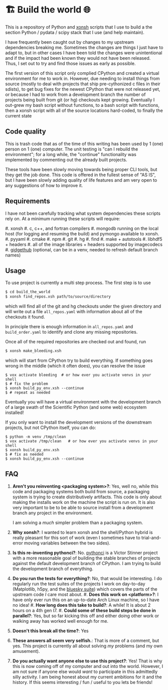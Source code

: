 # 🏗️ Build the world 🌐

This is a repository of Python and [xonsh](https://xon.sh) scripts that I
use to build a the section Python / pydata / scipy stack that I use (and help
maintain).

I have frequently been caught out by changes to my upstream dependencies
breaking me.  Sometimes the changes are things I just have to adapt to, but in
other cases I have been told the changes were unintentional and if the impact
had been known they would not have been released.  Thus, I set out to try and
find those issues as early as possible.

The first version of this script only complied CPython and created a virtual
environment for me to work in.  However, due needing to install things from
source (mostly to deal with projects that ship pre-cythonized c files in their
sdists), to get bug fixes for the newest CPython that were not released yet, or
because I had to work from a development branch the number of projects being
built from git (or hg) checkouts kept growing.  Eventually I out-grew my bash
script without functions, to a bash script with functions, then a xonsh script
with all of the source locations hard-coded, to finally the current state

## Code quality

This is trash code that as of the time of this writing has been used by 1 (one)
person on 1 (one) computer.  The unit testing is "can I rebuild the
environment";  for a long while, the "continue" functionality was implemented by
commenting out the already built projects.

These tools have been slowly moving towards being proper CLI tools, but they
get the job done.  This code is offered in the fullest sense of "AS IS", but
I have been slowly adding quality of life features and am very open to any
suggestions of how to improve it.

## Requirements

I have not been carefully tracking what system dependencies these scripts rely
on.  At a minimum running these scripts will require:

#. xonsh
#. c, c++, and fortran compilers
#. mongodb running on the local host (for logging and resuming the build)
   and pymongo available to xonsh.
#. pyyaml
#. cmake
#. npm
#. git
#. hg
#. find
#. make + autotools
#. libhdf5 + headers
#. all of the image libraries + headers supported by imagecodecs
#. [gidgethub](https://gidgethub.readthedocs.io/en/latest/) (optional,
   can be in a venv, needed to refresh default branch names)


## Usage

To use project is currently a multi step process.  The first step is to use

```bash
$ cd build_the_world
$ xonsh find_repos.xsh path/to/source/directory
```

which will find all of the git and hg checkouts under the given directory and
will write out a file `all_repos.yaml` with information about all of the
checkouts it found.

In principle there is enough information in `all_repos.yaml` and
`build_order.yaml` to identify and clone any missing repositories.

Once all of the required repositories are checked out and found, run

```bash
$ xonsh make_bleeding.xsh
```

which will start from CPython try to build everything.  If something goes wrong
in the middle (which it often does), you can resolve the issue

```xonsh
$ vox activate bleeding  # or how ever you activate venvs in your shell
$ # fix the problem
$ xonsh build_py_env.xsh --continue
$ # repeat as needed
```

Eventually you will have a virtual environment with the development branch of
a large swath of the Scientific Python (and some web) ecosystem installed!

If you only want to install the development versions of the downstream
projects, but not CPython itself, you can do:

```xonsh
$ python -m venv /tmp/clean
$ vox activate /tmp/clean   # or how ever you activate venvs in your shell
$ xonsh build_py_env.xsh
$ # fix as needed
$ xonsh build_py_env.xsh --continue
```

## FAQ

1. **Aren't you reinventing \<packaging system\>?**: Yes, well no, while this
   code and packaging systems both build from source, a packaging system is
   trying to create distributively artifacts.  This code is only about making
   the installs work on the machine the script is run on.  It is also very
   important to be to be able to source install from a development branch any
   project in the environment.

   I am solving a _much_ simpler problem than a packaging system.
2. **Why xonsh?**: I wanted to learn xonsh and the shell/Python hybrid is really
   pleasant for this sort of work (even I sometimes have to trial-and-error moving
   variables between the two sides).
3. **Is this re-inventing pythonci?**:
   No. [pythonci](https://github.com/vstinner/pythonci/) is a Victor Stinner
   project with a more reasonable goal of building the stable branches of
   projects against the default development branch of CPython.   I am trying to
   build the development branch of everything.
4. **Do you run the tests for everything?**: No, that would be interesting.  I
   do regularly run the test suites of the projects I work on day-to-day
   (Matplotlib, h5py, and the [bluesky suite](https://blueskyproject.io)) which
   covers the parts of the upstream code _I_ care most about.
#. **Does this work on \<platform\>?**: I have only ever run this on an up-to-date
   Arch Linux machine, so I have no idea!
#. **How long does this take to build?**: A while!  It is about 2 hours on a 4th
   gen I7.
#. **Could some of these build steps be done in parallel?**: Yes, but so far kicking
   this off and either doing other work or walking away has worked well enough for
   me.
5. **Doesn't this break all the time?**: Yes
6. **These answers all seem very selfish.**: That is more of a comment, but
   yes.  This project is currently all about solving _my_ problems (and my own
   amusement).
7. **Do you actually want anyone else to use this project?**: Yes! That is why
   this is now coming off of my computer and out into the world.  However, I am
   not sure if anyone else would _want_ to participate in this admittedly silly
   activity.  I am being honest about my current ambitions for it and the
   history.  If this seems interesting / fun / useful to you lets be friends!
